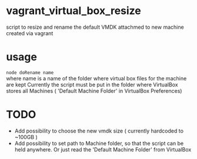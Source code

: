 # vagrant_virtual_box_resize
script to resize and rename the default VMDK attachmed to new machine created via vagrant

# usage
`node doRename name`  
where name is a name of the folder where virtual box files for the machine are kept
Currently the script must be put in the folder where VirtualBox stores all Machines ( 'Default Machine Folder' in VirtualBox Preferences)

# TODO
- Add possibility to choose the new vmdk size ( currently hardcoded to ~100GB )
- Add possibility to set path to Machine folder, so that the script can be held anywhere. Or just read the 'Default Machine Folder' from VirtualBox
